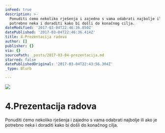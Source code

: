 ```yaml
---
inFeed: true
description: >-
  Ponuditi ćemo nekoliko rješenja i zajedno s vama odabrati najbolje ili ako je
  potrebno neka i doraditi kako bi došli do konačnog cilja.
dateModified: '2017-03-04T22:46:36.050Z'
datePublished: '2017-03-04T22:46:36.414Z'
title: 4.Prezentacija radova
author: []
publisher: {}
via: {}
sourcePath: _posts/2017-03-04-prezentacija.md
starred: false
datePublishedOriginal: '2017-03-04T22:43:56.304Z'
_type: Blurb

---
```

![](https://the-grid-user-content.s3-us-west-2.amazonaws.com/03b28fbe-3594-430b-8a55-232531169aba.jpg)

# 4.Prezentacija radova

Ponuditi ćemo nekoliko rješenja i zajedno s vama odabrati najbolje ili ako je potrebno neka i doraditi kako bi došli do konačnog cilja.